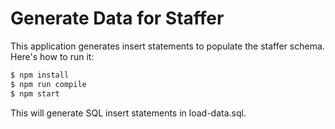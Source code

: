 # Generate Data for Staffer

This application generates insert statements to populate the staffer schema. Here's how to run it:

```bash
$ npm install
$ npm run compile
$ npm start
```
This will generate SQL insert statements in load-data.sql.